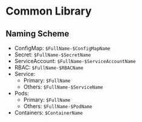 # Common Library

## Naming Scheme

- ConfigMap: `$FullName-$ConfigMapName`
- Secret: `$FullName-$SecretName`
- ServiceAccount: `$FullName-$ServiceAccountName`
- RBAC: `$FullName-$RBACName`
- Service:
  - Primary: `$FullName`
  - Others: `$FullName-$ServiceName`
- Pods:
  - Primary: `$FullName`
  - Others: `$FullName-$PodName`
- Containers: `$ContainerName`
